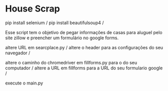 <h1>House Scrap</h1>

pip install selenium /
pip install beautifulsoup4 /

Esse script tem o objetivo de pegar informações de casas para aluguel pelo site zillow e preencher um formulário
no google forms.

altere URL em searcplace.py /
altere o header para as configurações do seu navegador /

altere o caminho do chromedriver em fillforms.py para o do seu computador /
altere a URL em fillforms para a URL do seu formulario google /


execute o main.py

